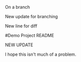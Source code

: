 On a branch

New update for branching

New line for diff

#Demo Project README

NEW UPDATE

I hope this isn't much of a problem.